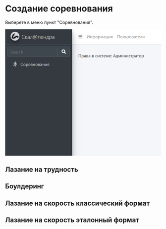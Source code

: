 # Создание соревнования

Выберете в меню пункт "Соревнования".

![Competition screen](img/comp_br.png)

## Лазание на трудность

## Боулдеринг

## Лазание на скорость классический формат

## Лазание на скорость эталонный формат
